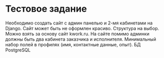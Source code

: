 # Тестовое задание 

Необходимо создать сайт с админ панелью и 2-мя кабинетами на Django.
Сайт может быть не оформлен красиво. Структура на выбор. Можно взять за основу сайт kwork.ru. 
На сайте помимо админки должны быть два кабинета заказчика и исполнителя. 
Минимальный набор полей в профилях (имя, контактные данные, опыт). БД PostgreSQL
